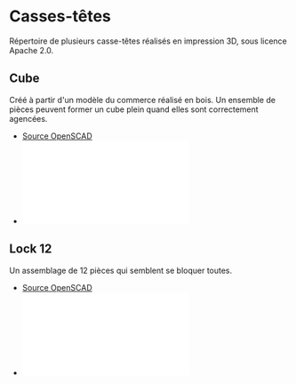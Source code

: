 # Casses-têtes
Répertoire de plusieurs casse-têtes réalisés en impression 3D, sous licence
Apache 2.0.

## Cube
Créé à partir d'un modèle du commerce réalisé en bois. Un ensemble de pièces
peuvent former un cube plein quand elles sont correctement agencées.

* [Source OpenSCAD](blob/main/cube.scad)
* ![Fichier STL](blob/main/cube.stl)

## Lock 12
Un assemblage de 12 pièces qui semblent se bloquer toutes.
* [Source OpenSCAD](blob/main/lock-12.scad)
* ![Source STL](blob/main/lock-12.stl)

